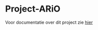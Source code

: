 # Project-ARiO


Voor documentatie over dit project zie [hier](https://josvoogtio.github.io/Project-ARiO/)
